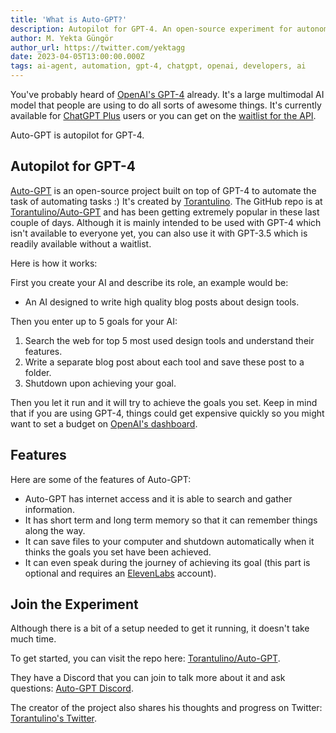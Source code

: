 ```yaml
---
title: 'What is Auto-GPT?'
description: Autopilot for GPT-4. An open-source experiment for autonomously developing and managing processes using OpenAI's GPT-4. It has internet access for search, short term and long term memory management and more...
author: M. Yekta Güngör
author_url: https://twitter.com/yektagg
date: 2023-04-05T13:00:00.000Z
tags: ai-agent, automation, gpt-4, chatgpt, openai, developers, ai
---
```


<script>
  import Button from '$components/buttons/Button.svelte'
  import DocImage from '$components/docs/DocImage.svelte'
</script>

You've probably heard of [OpenAI's GPT-4](https://openai.com/product/gpt-4) already. It's a large multimodal AI model that people are using to do all sorts of awesome things. It's currently available for [ChatGPT Plus](https://chat.openai.com/chat) users or you can get on the [waitlist for the API](https://openai.com/waitlist/gpt-4-api).

Auto-GPT is autopilot for GPT-4.

<DocImage href="https://github.com/Torantulino/Auto-GPT" src="https://ba.stablecog.com/blog/auto-gpt-repo.jpg" width="2560" height="1540" alt="Auto-GPT Repo" />

## Autopilot for GPT-4

[Auto-GPT](https://github.com/Torantulino/Auto-GPT) is an open-source project built on top of GPT-4 to automate the task of automating tasks :) It's created by [Torantulino](https://github.com/Torantulino). The GitHub repo is at [Torantulino/Auto-GPT](https://github.com/Torantulino/Auto-GPT) and has been getting extremely popular in these last couple of days. Although it is mainly intended to be used with GPT-4 which isn't available to everyone yet, you can also use it with GPT-3.5 which is readily available without a waitlist.

<DocImage href="https://github.com/Torantulino/Auto-GPT" src="https://ba.stablecog.com/blog/auto-gpt-process.jpg" width="2560" height="1341" alt="Auto-GPT Process" />

Here is how it works:

First you create your AI and describe its role, an example would be:

- An AI designed to write high quality blog posts about design tools.

Then you enter up to 5 goals for your AI:

1. Search the web for top 5 most used design tools and understand their features.
2. Write a separate blog post about each tool and save these post to a folder.
3. Shutdown upon achieving your goal.

Then you let it run and it will try to achieve the goals you set. Keep in mind that if you are using GPT-4, things could get expensive quickly so you might want to set a budget on [OpenAI's dashboard](https://platform.openai.com/account/billing/limits).

## Features

Here are some of the features of Auto-GPT:

- Auto-GPT has internet access and it is able to search and gather information.
- It has short term and long term memory so that it can remember things along the way.
- It can save files to your computer and shutdown automatically when it thinks the goals you set have been achieved.
- It can even speak during the journey of achieving its goal (this part is optional and requires an [ElevenLabs](https://beta.elevenlabs.io/) account).

## Join the Experiment

Although there is a bit of a setup needed to get it running, it doesn't take much time.

To get started, you can visit the repo here: [Torantulino/Auto-GPT](https://github.com/Torantulino/Auto-GPT).

They have a Discord that you can join to talk more about it and ask questions: [Auto-GPT Discord](https://discord.gg/PQ7VX6TY4t).

The creator of the project also shares his thoughts and progress on Twitter: [Torantulino's Twitter](https://twitter.com/SigGravitas).
